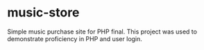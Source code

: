 # music-store
Simple music purchase site for PHP final.  This project was used to demonstrate proficiency in PHP and user login.
